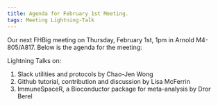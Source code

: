 ```yaml
---
title: Agenda for February 1st Meeting.
tags: Meeting Lightning-Talk
---
```


Our next FHBig meeting on Thursday, February 1st, 1pm in Arnold M4-805/A817.
Below is the agenda for the meeting:

Lightning Talks on:
1. Slack utilities and protocols by Chao-Jen Wong
2. Github tutorial, contribution and discussion by Lisa McFerrin
3. ImmuneSpaceR, a Bioconductor package for meta-analysis by Dror Berel
